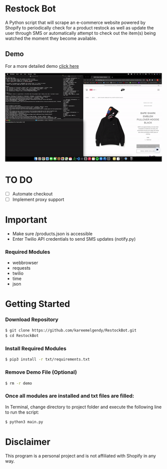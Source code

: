 # Restock Bot
A Python script that will scrape an e-commerce website powered by Shopify to periodically check for a product restock as well as update the user through SMS or automatically attempt to check out the item(s) being watched the moment they become available.

## Demo
For a more detailed demo <a href="https://www.dropbox.com/s/38xy47fs0lhklop/RestockBot%20Demo.mov?dl=0" target="_blank">click here</a>

<img src="./demo/demo.gif" height="500" style="height:auto; width:auto"/>

# TO DO
- [ ] Automate checkout
- [ ] Implement proxy support

# Important
- Make sure /products.json is accessible
- Enter Twilio API credentials to send SMS updates (notify.py)

### Required Modules
- webbrowser
- requests
- twilio
- time
- json

# Getting Started

### Download Repository
```sh
$ git clone https://github.com/kareemelgendy/RestockBot.git
$ cd RestockBot
```

### Install Required Modules
```sh
$ pip3 install -r txt/requirements.txt
```

### Remove Demo File (Optional)
```sh
$ rm -r demo
```

### Once all modules are installed and txt files are filled: 

In Terminal, change directory to project folder and execute the following line to run the script:
```sh
$ python3 main.py
```

# Disclaimer
This program is a personal project and is not affiliated with Shopify in any way.

